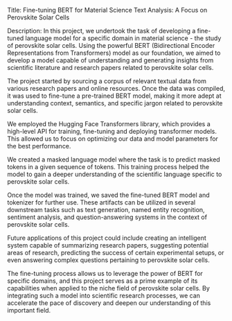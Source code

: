 Title: Fine-tuning BERT for Material Science Text Analysis: A Focus on Perovskite Solar Cells

Description:
In this project, we undertook the task of developing a fine-tuned language model for a specific domain in material science - the study of perovskite solar cells. Using the powerful BERT (Bidirectional Encoder Representations from Transformers) model as our foundation, we aimed to develop a model capable of understanding and generating insights from scientific literature and research papers related to perovskite solar cells.

The project started by sourcing a corpus of relevant textual data from various research papers and online resources. Once the data was compiled, it was used to fine-tune a pre-trained BERT model, making it more adept at understanding context, semantics, and specific jargon related to perovskite solar cells.

We employed the Hugging Face Transformers library, which provides a high-level API for training, fine-tuning and deploying transformer models. This allowed us to focus on optimizing our data and model parameters for the best performance.

We created a masked language model where the task is to predict masked tokens in a given sequence of tokens. This training process helped the model to gain a deeper understanding of the scientific language specific to perovskite solar cells.

Once the model was trained, we saved the fine-tuned BERT model and tokenizer for further use. These artifacts can be utilized in several downstream tasks such as text generation, named entity recognition, sentiment analysis, and question-answering systems in the context of perovskite solar cells.

Future applications of this project could include creating an intelligent system capable of summarizing research papers, suggesting potential areas of research, predicting the success of certain experimental setups, or even answering complex questions pertaining to perovskite solar cells.

The fine-tuning process allows us to leverage the power of BERT for specific domains, and this project serves as a prime example of its capabilities when applied to the niche field of perovskite solar cells. By integrating such a model into scientific research processes, we can accelerate the pace of discovery and deepen our understanding of this important field.

